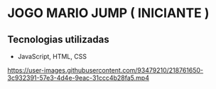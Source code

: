 # JOGO MARIO JUMP ( INICIANTE )

## Tecnologias utilizadas
- JavaScript, HTML, CSS

https://user-images.githubusercontent.com/93479210/218761650-3c932391-57e3-4d4e-9eac-31ccc4b28fa5.mp4

